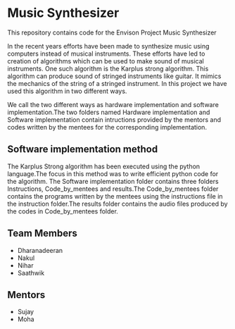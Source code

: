 # Music Synthesizer

This repository contains code for the Envison Project Music Synthesizer

In the recent years efforts have been made to synthesize music using computers instead of musical 
instruments. These efforts have led to creation of algorithms which can be used to make sound of musical instruments. One such algorithm is the Karplus strong algorithm. This algorithm can produce sound of stringed instruments like guitar. It mimics the mechanics of the string of a stringed instrument. In this project we have used this algorithm in two different ways.  

We call the two different ways as hardware implementation and software implementation.The two folders named Hardware implementation and Software implementation contain intructions provided by the mentors and codes written by the mentees for the corresponding implementation. 

## Software implementation method 

The Karplus Strong algorithm has been executed using the python language.The focus in this method was to write efficient python code for the algorithm. The Software implementation folder contains three folders Instructions, Code_by_mentees and results.The Code_by_mentees folder contains the programs written by the mentees using the instructions file in the instruction folder.The results folder contains the audio files produced by the codes in Code_by_mentees folder.

## Team Members

* Dharanadeeran 
* Nakul
* Nihar
* Saathwik

## Mentors

* Sujay
* Moha
